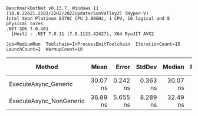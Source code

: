 ```

BenchmarkDotNet v0.13.7, Windows 11 (10.0.22621.2283/22H2/2022Update/SunValley2) (Hyper-V)
Intel Xeon Platinum 8370C CPU 2.80GHz, 1 CPU, 16 logical and 8 physical cores
.NET SDK 7.0.401
  [Host] : .NET 7.0.11 (7.0.1123.42427), X64 RyuJIT AVX2

Job=MediumRun  Toolchain=InProcessEmitToolchain  IterationCount=15  
LaunchCount=2  WarmupCount=10  

```
|                  Method |     Mean |    Error |   StdDev |   Median | Ratio | RatioSD | Allocated | Alloc Ratio |
|------------------------ |---------:|---------:|---------:|---------:|------:|--------:|----------:|------------:|
|    ExecuteAsync_Generic | 30.07 ns | 0.242 ns | 0.363 ns | 30.07 ns |  1.00 |    0.00 |         - |          NA |
| ExecuteAsync_NonGeneric | 36.89 ns | 5.655 ns | 8.289 ns | 32.49 ns |  1.23 |    0.27 |         - |          NA |
